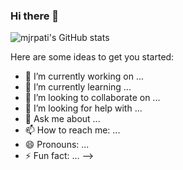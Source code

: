 ### Hi there 👋

![mjrpati's GitHub stats](https://github-readme-stats.vercel.app/api?username=mjrpati&show_icons=true&theme=dracula)


Here are some ideas to get you started:

- 🔭 I’m currently working on ...
- 🌱 I’m currently learning ...
- 👯 I’m looking to collaborate on ...
- 🤔 I’m looking for help with ...
- 💬 Ask me about ...
- 📫 How to reach me: ...
- 😄 Pronouns: ...
- ⚡ Fun fact: ...
-->
